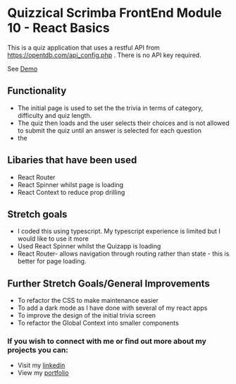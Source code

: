 # Quizzical Scrimba FrontEnd Module 10 - React Basics

This is a quiz application that uses a restful API from https://opentdb.com/api_config.php . There is no API key required.

See [Demo](https://get-quizzical.netlify.app/)

## Functionality
- The initial page is used to set the the trivia in terms of category, difficulty and quiz length.
- The quiz then loads and the user selects their choices and is not allowed to submit the quiz until an answer is selected for each question
- the 

## Libaries that have been used
- React Router
- React Spinner whilst page is loading
- React Context to reduce prop drilling

## Stretch goals
- I coded this using typescript. My typescript experience is limited but I would like to use it more
- Used React Spinner whilst the Quizapp is loading
- React Router- allows navigation through routing rather than state - this is better for page loading. 

## Further Stretch Goals/General Improvements
- To refactor the CSS to make maintenance easier
- To add a dark mode as I have done with several of my react apps 
- To improve the design of the initial trivia screen
- To refactor the Global Context into smaller components 

### If you wish to connect with me or find out more about my projects you can:
- Visit my [linkedin]()
- View my [portfolio](https://shahs-portfolio.netlify.app/) 
